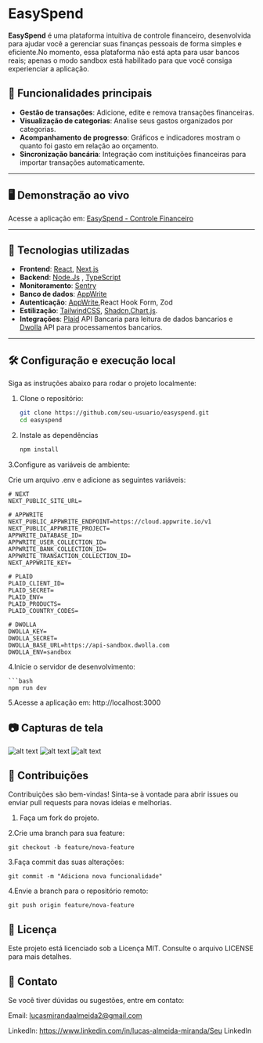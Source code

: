 # EasySpend

**EasySpend** é uma plataforma intuitiva de controle financeiro, desenvolvida para ajudar você a gerenciar suas finanças pessoais de forma simples e eficiente.No momento, essa plataforma não está apta para usar bancos reais; apenas o modo sandbox está habilitado para que você consiga experienciar a aplicação.

## 🌟 Funcionalidades principais
- **Gestão de transações**: Adicione, edite e remova transações financeiras.
- **Visualização de categorias**: Analise seus gastos organizados por categorias.
- **Acompanhamento de progresso**: Gráficos e indicadores mostram o quanto foi gasto em relação ao orçamento.
- **Sincronização bancária**: Integração com instituições financeiras para importar transações automaticamente.

---

## 🖥️ Demonstração ao vivo
Acesse a aplicação em: [EasySpend - Controle Financeiro](https://easyspend-ckdwtmjk4-lucas-projects-6c6902e1.vercel.app/sign-in)  


---

## 🚀 Tecnologias utilizadas
- **Frontend**: [React](https://reactjs.org/), [Next.js](https://nextjs.org/)
- **Backend**: [Node.Js](https://nodejs.org/pt) , [TypeScript](https://www.typescriptlang.org/)
- **Monitoramento**: [Sentry](https://sentry.io/welcome/)
- **Banco de dados**: [AppWrite](https://appwrite.io/)
- **Autenticação**: [AppWrite](https://appwrite.io/),React Hook Form,
Zod
- **Estilização**: [TailwindCSS](https://tailwindcss.com/), [Shadcn](https://ui.shadcn.com/),[Chart.js](https://www.chartjs.org/).
- **Integrações**: [Plaid](https://plaid.com/docs/) API Bancaria para leitura de dados bancarios e [Dwolla](https://www.dwolla.com/) API para processamentos bancarios.

---

## 🛠️ Configuração e execução local
Siga as instruções abaixo para rodar o projeto localmente:

1. Clone o repositório:
   ```bash
   git clone https://github.com/seu-usuario/easyspend.git
   cd easyspend

2. Instale as dependências
    ```bash
    npm install

3.Configure as variáveis de ambiente:

Crie um arquivo .env e adicione as seguintes variáveis:

    
    
    # NEXT
    NEXT_PUBLIC_SITE_URL=

    # APPWRITE
    NEXT_PUBLIC_APPWRITE_ENDPOINT=https://cloud.appwrite.io/v1
    NEXT_PUBLIC_APPWRITE_PROJECT=
    APPWRITE_DATABASE_ID=
    APPWRITE_USER_COLLECTION_ID=
    APPWRITE_BANK_COLLECTION_ID=
    APPWRITE_TRANSACTION_COLLECTION_ID=
    NEXT_APPWRITE_KEY=

    # PLAID
    PLAID_CLIENT_ID=
    PLAID_SECRET=
    PLAID_ENV=
    PLAID_PRODUCTS=
    PLAID_COUNTRY_CODES=

    # DWOLLA
    DWOLLA_KEY=
    DWOLLA_SECRET=
    DWOLLA_BASE_URL=https://api-sandbox.dwolla.com
    DWOLLA_ENV=sandbox

4.Inicie o servidor de desenvolvimento:

    ```bash
    npm run dev

5.Acesse a aplicação em: http://localhost:3000






## 📷 Capturas de tela
![alt text](image.png)
![alt text](image-1.png)
![alt text](image-2.png)




## 🤝 Contribuições

Contribuições são bem-vindas! Sinta-se à vontade para abrir issues ou enviar pull requests para novas ideias e melhorias.

1. Faça um fork do projeto.


2.Crie uma branch para sua feature:


    git checkout -b feature/nova-feature
    
3.Faça commit das suas alterações:

    git commit -m "Adiciona nova funcionalidade"

4.Envie a branch para o repositório remoto:



    git push origin feature/nova-feature

## 📜 Licença
Este projeto está licenciado sob a Licença MIT. Consulte o arquivo LICENSE para mais detalhes.

## 📧 Contato
Se você tiver dúvidas ou sugestões, entre em contato:

Email: lucasmirandaalmeida2@gmail.com


LinkedIn: https://www.linkedin.com/in/lucas-almeida-miranda/Seu LinkedIn